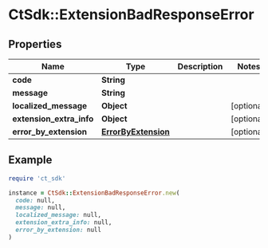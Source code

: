 # CtSdk::ExtensionBadResponseError

## Properties

| Name | Type | Description | Notes |
| ---- | ---- | ----------- | ----- |
| **code** | **String** |  |  |
| **message** | **String** |  |  |
| **localized_message** | **Object** |  | [optional] |
| **extension_extra_info** | **Object** |  | [optional] |
| **error_by_extension** | [**ErrorByExtension**](ErrorByExtension.md) |  | [optional] |

## Example

```ruby
require 'ct_sdk'

instance = CtSdk::ExtensionBadResponseError.new(
  code: null,
  message: null,
  localized_message: null,
  extension_extra_info: null,
  error_by_extension: null
)
```

